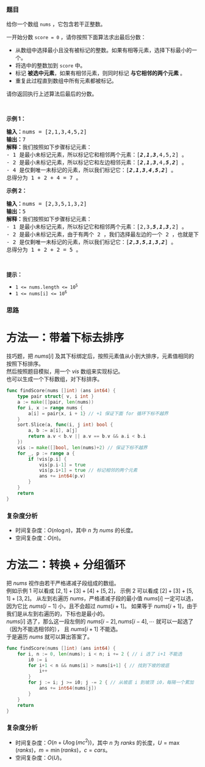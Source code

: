 ### 题目

<p>给你一个数组 <code>nums</code> ，它包含若干正整数。</p>

<p>一开始分数 <code>score = 0</code> ，请你按照下面算法求出最后分数：</p>

<ul>
	<li>从数组中选择最小且没有被标记的整数。如果有相等元素，选择下标最小的一个。</li>
	<li>将选中的整数加到 <code>score</code> 中。</li>
	<li>标记 <strong>被选中元素</strong>，如果有相邻元素，则同时标记 <strong>与它相邻的两个元素</strong> 。</li>
	<li>重复此过程直到数组中所有元素都被标记。</li>
</ul>

<p>请你返回执行上述算法后最后的分数。</p>

<p> </p>

<p><strong>示例 1：</strong></p>

<pre><b>输入：</b>nums = [2,1,3,4,5,2]
<b>输出：</b>7
<b>解释：</b>我们按照如下步骤标记元素：
- 1 是最小未标记元素，所以标记它和相邻两个元素：[<em><strong>2</strong></em>,<em><strong>1</strong></em>,<em><strong>3</strong></em>,4,5,2] 。
- 2 是最小未标记元素，所以标记它和左边相邻元素：[<em><strong>2</strong></em>,<em><strong>1</strong></em>,<em><strong>3</strong></em>,4,<em><strong>5</strong></em>,<em><strong>2</strong></em>] 。
- 4 是仅剩唯一未标记的元素，所以我们标记它：[<em><strong>2</strong></em>,<em><strong>1</strong></em>,<em><strong>3</strong></em>,<em><strong>4</strong></em>,<em><strong>5</strong></em>,<em><strong>2</strong></em>] 。
总得分为 1 + 2 + 4 = 7 。
</pre>

<p><strong>示例 2：</strong></p>

<pre><b>输入：</b>nums = [2,3,5,1,3,2]
<b>输出：</b>5
<b>解释：</b>我们按照如下步骤标记元素：
- 1 是最小未标记元素，所以标记它和相邻两个元素：[2,3,<em><strong>5</strong></em>,<em><strong>1</strong></em>,<em><strong>3</strong></em>,2] 。
- 2 是最小未标记元素，由于有两个 2 ，我们选择最左边的一个 2 ，也就是下标为 0 处的 2 ，以及它右边相邻的元素：[<em><strong>2</strong></em>,<em><strong>3</strong></em>,<em><strong>5</strong></em>,<em><strong>1</strong></em>,<em><strong>3</strong></em>,2] 。
- 2 是仅剩唯一未标记的元素，所以我们标记它：[<em><strong>2</strong></em>,<em><strong>3</strong></em>,<em><strong>5</strong></em>,<em><strong>1</strong></em>,<em><strong>3</strong></em>,<em><strong>2</strong></em>] 。
总得分为 1 + 2 + 2 = 5 。
</pre>

<p> </p>

<p><strong>提示：</strong></p>

<ul>
	<li><code>1 <= nums.length <= 10<sup>5</sup></code></li>
	<li><code>1 <= nums[i] <= 10<sup>6</sup></code></li>
</ul>

### 思路

# 方法一：带着下标去排序

技巧题，把 $\textit{nums}[i]$ 及其下标绑定后，按照元素值从小到大排序，元素值相同的按照下标排序。  
然后按照题目模拟，用一个 $\textit{vis}$ 数组来实现标记。  
也可以生成一个下标数组，对下标排序。

```go  
func findScore(nums []int) (ans int64) {
	type pair struct{ v, i int }
	a := make([]pair, len(nums))
	for i, x := range nums {
		a[i] = pair{x, i + 1} // +1 保证下面 for 循环下标不越界
	}
	sort.Slice(a, func(i, j int) bool {
		a, b := a[i], a[j]
		return a.v < b.v || a.v == b.v && a.i < b.i
	})
	vis := make([]bool, len(nums)+2) // 保证下标不越界
	for _, p := range a {
		if !vis[p.i] {
			vis[p.i-1] = true
			vis[p.i+1] = true // 标记相邻的两个元素
			ans += int64(p.v)
		}
	}
	return
}
```

### 复杂度分析

- 时间复杂度：$O(n\log n)$，其中 $n$ 为 $\textit{nums}$ 的长度。
- 空间复杂度：$O(n)$。

# 方法二：转换 + 分组循环

把 $\textit{nums}$ 视作由若干严格递减子段组成的数组。  
例如示例 1 可以看成 $[2,1]+[3]+[4]+[5,2]$， 示例 2 可以看成 $[2]+[3]+[5,1]+[3,2]$。
从左到右遍历 $\textit{nums}$，严格递减子段的最小值 $\textit{nums}[i]$ 一定可以选，
因为它比 $\textit{nums}[i-1]$ 小，且不会超过 $\textit{nums}[i+1]$。
如果等于 $\textit{nums}[i+1]$，由于我们是从左到右遍历的，下标也是最小的。  
$\textit{nums}[i]$ 选了，那么这一段左侧的 $\textit{nums}[i-2],\textit{nums}[i-4],\cdots$ 就可以一起选了（因为不能选相邻的），
且 $\textit{nums}[i+1]$ 不能选。  
于是遍历 $\textit{nums}$ 就可以算出答案了。

```go  
func findScore(nums []int) (ans int64) {
	for i, n := 0, len(nums); i < n; i += 2 { // i 选了 i+1 不能选
		i0 := i
		for i+1 < n && nums[i] > nums[i+1] { // 找到下坡的坡底
			i++
		}
		for j := i; j >= i0; j -= 2 { // 从坡底 i 到坡顶 i0，每隔一个累加
			ans += int64(nums[j])
		}
	}
	return
}
```

### 复杂度分析

- 时间复杂度：$O(n + U\log(mc^2))$，其中 $n$ 为 $\textit{ranks}$ 的长度，$U=\max(\textit{ranks})$，$m=\min(\textit{ranks})$，$c=\textit{cars}$。
- 空间复杂度：$O(U)$。
